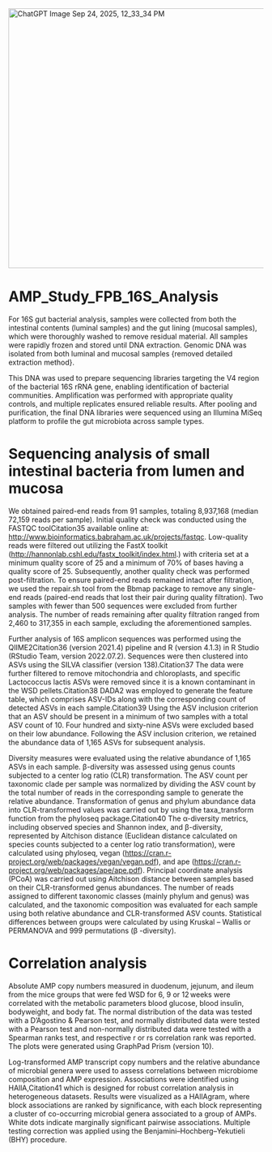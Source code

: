 
<img width="512" height="512" alt="ChatGPT Image Sep 24, 2025, 12_33_34 PM" src="https://github.com/user-attachments/assets/448a7ea2-c27a-4239-9aa9-88f5f9441402" />

# AMP_Study_FPB_16S_Analysis
For 16S gut bacterial analysis, samples were collected from both the intestinal contents (luminal samples) and the gut lining (mucosal samples), which were thoroughly washed to remove residual material. All samples were rapidly frozen and stored until DNA extraction. Genomic DNA was isolated from both luminal and mucosal samples {removed detailed extraction method}.

This DNA was used to prepare sequencing libraries targeting the V4 region of the bacterial 16S rRNA gene, enabling identification of bacterial communities. Amplification was performed with appropriate quality controls, and multiple replicates ensured reliable results. After pooling and purification, the final DNA libraries were sequenced using an Illumina MiSeq platform to profile the gut microbiota across sample types.

# Sequencing analysis of small intestinal bacteria from lumen and mucosa

We obtained paired-end reads from 91 samples, totaling 8,937,168 (median 72,159 reads per sample). Initial quality check was conducted using the FASTQC toolCitation35 available online at: http://www.bioinformatics.babraham.ac.uk/projects/fastqc. Low-quality reads were filtered out utilizing the FastX toolkit (http://hannonlab.cshl.edu/fastx_toolkit/index.html.) with criteria set at a minimum quality score of 25 and a minimum of 70% of bases having a quality score of 25. Subsequently, another quality check was performed post-filtration. To ensure paired-end reads remained intact after filtration, we used the repair.sh tool from the Bbmap package to remove any single-end reads (paired-end reads that lost their pair during quality filtration). Two samples with fewer than 500 sequences were excluded from further analysis. The number of reads remaining after quality filtration ranged from 2,460 to 317,355 in each sample, excluding the aforementioned samples.

Further analysis of 16S amplicon sequences was performed using the QIIME2Citation36 (version 2021.4) pipeline and R (version 4.1.3) in R Studio (RStudio Team, version 2022.07.2). Sequences were then clustered into ASVs using the SILVA classifier (version 138).Citation37 The data were further filtered to remove mitochondria and chloroplasts, and specific Lactococcus lactis ASVs were removed since it is a known contaminant in the WSD pellets.Citation38 DADA2 was employed to generate the feature table, which comprises ASV-IDs along with the corresponding count of detected ASVs in each sample.Citation39 Using the ASV inclusion criterion that an ASV should be present in a minimum of two samples with a total ASV count of 10. Four hundred and sixty-nine ASVs were excluded based on their low abundance. Following the ASV inclusion criterion, we retained the abundance data of 1,165 ASVs for subsequent analysis.

Diversity measures were evaluated using the relative abundance of 1,165 ASVs in each sample. β-diversity was assessed using genus counts subjected to a center log ratio (CLR) transformation. The ASV count per taxonomic clade per sample was normalized by dividing the ASV count by the total number of reads in the corresponding sample to generate the relative abundance. Transformation of genus and phylum abundance data into CLR-transformed values was carried out by using the taxa_transform function from the phyloseq package.Citation40 The α-diversity metrics, including observed species and Shannon index, and β-diversity, represented by Aitchison distance (Euclidean distance calculated on species counts subjected to a center log ratio transformation), were calculated using phyloseq, vegan (https://cran.r-project.org/web/packages/vegan/vegan.pdf), and ape (https://cran.r-project.org/web/packages/ape/ape.pdf). Principal coordinate analysis (PCoA) was carried out using Aitchison distance between samples based on their CLR-transformed genus abundances. The number of reads assigned to different taxonomic classes (mainly phylum and genus) was calculated, and the taxonomic composition was evaluated for each sample using both relative abundance and CLR-transformed ASV counts. Statistical differences between groups were calculated by using Kruskal – Wallis or PERMANOVA and 999 permutations (β -diversity).

# Correlation analysis

Absolute AMP copy numbers measured in duodenum, jejunum, and ileum from the mice groups that were fed WSD for 6, 9 or 12 weeks were correlated with the metabolic parameters blood glucose, blood insulin, bodyweight, and body fat. The normal distribution of the data was tested with a D’Agostino & Pearson test, and normally distributed data were tested with a Pearson test and non-normally distributed data were tested with a Spearman ranks test, and respective r or rs correlation rank was reported. The plots were generated using GraphPad Prism (version 10).

Log-transformed AMP transcript copy numbers and the relative abundance of microbial genera were used to assess correlations between microbiome composition and AMP expression. Associations were identified using HAllA,Citation41 which is designed for robust correlation analysis in heterogeneous datasets. Results were visualized as a HAllAgram, where block associations are ranked by significance, with each block representing a cluster of co-occurring microbial genera associated to a group of AMPs. White dots indicate marginally significant pairwise associations. Multiple testing correction was applied using the Benjamini–Hochberg–Yekutieli (BHY) procedure.
